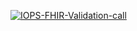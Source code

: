 [![IOPS-FHIR-Validation-call](https://github.com/NHSDigital/FHIR-R4-AMBULANCE-FINAL/actions/workflows/validationcall.yml/badge.svg)](https://github.com/NHSDigital/FHIR-R4-AMBULANCE-FINAL/actions/workflows/validationcall.yml)
